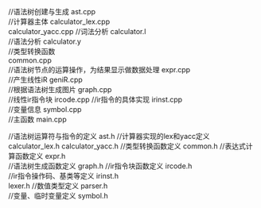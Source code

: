 //语法树创建与生成
ast.cpp      
//计算器主体
calculator_lex.cpp	
calculator_yacc.cpp	
//词法分析
calculator.l	 
//语法分析
calculator.y	 
//类型转换函数  
common.cpp	  
//语法树节点的运算操作，为结果显示做数据处理
expr.cpp	
//产生线性iR
geniR.cpp	 
//根据语法树生成图片
graph.cpp	   
//线性ir指令块
ircode.cpp
//ir指令的具体实现
irinst.cpp	 
//变量信息
symbol.cpp	  
//主函数
main.cpp	    

//语法树运算符与指令的定义
ast.h 
//计算器实现的lex和yacc定义
calculator_lex.h 
calculator_yacc.h
//类型转换函数定义
common.h 
//表达式计算函数定义
expr.h	
//语法树生成函数定义
graph.h 
//ir指令块函数定义
ircode.h	
//ir指令操作码、基类等定义
irinst.h	
lexer.h	
//数值类型定义
parser.h	
//变量、临时变量定义
symbol.h		